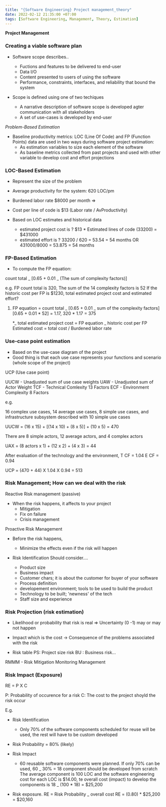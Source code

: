 ```yaml
---
title: "{Software Engineering} Project management_theory"
date: 2022-02-12 21:35:00 +07:00
tags: [Software Engineering, Management, Theory, Estimation]
---
```


**Project Management**

### Creating a viable software plan

- Software scope describes..

  - Fuctions and features to be delivered to end-user
  - Data I/O
  - Content presented to users of using the software
  - Performance, constraints, interfaces, and reliability that bound the system

- Scope is defined using one of two techiques
  - A narrative description of software scope is developed agter communication with all stakeholders
  - A set of use-cases is developed by end-user

<em> Problem-Based Estimation </em>

- Baseline productivity metrics: LOC (Line Of Code) and FP (Function Points) data are used in two ways during software project estimation:
  - As estimation variables to size each element of the software
  - As baseline metrics collected from past projects and used with other variable to develop cost and effort projections

### LOC-Based Estimation

- Represent the size of the problem

- Average productivity for the system: 620 LOC/pm
- Burdened labor rate $8000 per month
  =>
- Cost per line of code is $13 (Labor rate / AvProductivity)
- Based on LOC estimates and historical data
  - estimated project cost is ? $13 \* Estimated lines of code (33200) = $431000
  - estimated effort is ? 33200 / 620 = 53.54 = 54 months
    OR 431000/8000 = 53.875 = 54 months

### FP-Based Estimation

- To compute the FP equation:

count total _ [0.65 + 0.01 _ (The sum of complexity factors)]

e.g. FP count total is 320, The sum of the 14 complexity factors is 52
If the historic cost per FP is $1230,
total estimated project cost and estimated effort?

1. FP equation = count total _ [0.65 + 0.01 _ sum of the complexity factors]
   [0.65 + 0.01 * 52] = 1.17,
   320 \* 1.17 = 375

   \*_ total estimated project cost = FP equation _ historic cost per FP
   Estimated cost = total cost / Burdened labor rate

### Use-case point estimation

- Based on the use-case diagram of the project
- Good thing is that each use case represents your functions and scenario (whole scope of the project)

UCP (Use case point)

UUCW - Unadjusted sum of use case weights
UAW - Unadjusted sum of Actor Weight
TCF - Technical Comlexity 13 Factors
ECF - Environment Complexity 8 Factors

e.g.

16 complex use cases, 14 average use cases, 8 simple use cases, and infrastructure subsystem described with 10 simple use cases

UUCW = (16 x 15) + [(14 x 10) + (8 x 5)] + (10 x 5) = 470

There are 8 simple actors, 12 average actors, and 4 complex actors

UAX = (8 actors x 1) + (12 x 2) + (4 x 3) = 44

After evaluation of the technology and the environment,
T CF = 1.04
E CF = 0.94

UCP = (470 + 44) X 1.04 X 0.94 = 513

### Risk Management; How can we deal with the risk

Reactive Risk management (passive)

- When the risk happens, it affects to your project
  - Mitigation
  - Fix on failure
  - Crisis management

Proactive Risk Management

- Before the risk happens,

  - Minimize the effects even if the risk will happen

- Risk Identification
  Should consider....
  - Product size
  - Business impact
  - Customer chars; it is about the customer for buyer of your software
  - Process definition
  - developement environment; tools to be used to build the product
  - Technology to be built; 'newness' of the tech
  - Staff size and experience

### Risk Projection (risk estimation)

- Likelihood or probability that risk is real => Uncertainty (0 -1) may or may not happen
- Impact which is the cost -> Consequence of the problems associated with the risk

- Risk table
  PS: Project size risk
  BU : Business risk...

RMMM - Risk Mitigation Monitoring Management

### Risk Impact (Exposure)

RE = P X C

P: Probability of occurence for a risk
C: The cost to the project shoyld the risk occur

E.g.

- Risk Identification

  - Only 70% of the software components scheduled for reuse will be used, the rest will have to be custom developed

- Risk Probability = 80% (likely)
- Risk Impact

  - 60 reusable software components were planned. If only 70% can be used, 60 _ 30% = 18 component should be developed from scratch
    The average component is 100 LOC and the software engineering cost for each LOC is $14.00, te overall cost (impact) to develop the components is 18 _ (100 \* 18) = $25,200

- Risk exposure.
  RE = Risk Probability \_ overall cost
  RE = (0.80) \* $25,200 = $20,160

